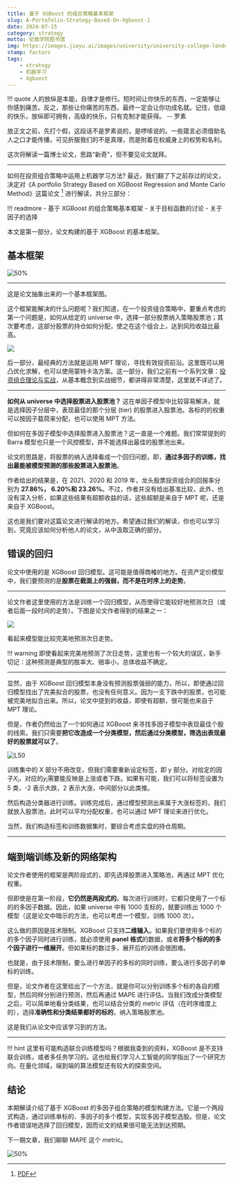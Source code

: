 ```yaml
---
title: 基于 XGBoost 的组合策略基本框架
slug: A-Portofolio-Strategy-Based-On-Xgboost-1
date: 2024-07-15
category: strategy
motto: 伦敦学院图书馆
img: https://images.jieyu.ai/images/university/university-college-london-library.jpg
stamp: factors
tags: 
    - strategy
    - 机器学习
    - Xgboost
---
```


!!! quote
    人的放纵是本能，自律才是修行。短时间让你快乐的东西，一定能够让你感到痛苦。反之，那些让你痛苦的东西，最终一定会让你功成名就。记住，低级的快乐，放纵即可拥有，高级的快乐，只有克制才能获得。 -- 罗素

放正文之前，先打个假，这段话不是罗素说的，是啰嗦说的。一些箴言必须借助名人之口才能传播，可见折服我们的不是真理，而是附着在权威身上的权势和名利。

这次将解读一篇博士论文，思路“新奇”，但不要见论文就拜。

---

如何在投资组合策略中运用上机器学习方法? 最近，我们翻了下之前存过的论文，决定对《A portfolio Strategy Based on XGBoost Regression and Monte Carlo Method》这篇论文 [^mingxuan] 进行解读，共分三部分：

!!! readmore
    - 基于 XGBoost 的组合策略基本框架
    - 关于目标函数的讨论
    - 关于因子的选择

本文是第一部分，论文构建的基于 XGBoost 的基本框架。

## 基本框架

![50%](https://images.jieyu.ai/images/2024/07/xgboost-model-framework.jpg)

[^mingxuan]: [PDF](https://www.jieyu.ai/assets/ebooks/A-Portfolio-Strategy-Based-on-XGBoost-Regression-and-Monte-Carlo-Method.pdf) 


---

这是论文抽象出来的一个基本框架图。

这个框架能解决的什么问题呢？我们知道，在一个投资组合策略中，要重点考虑的第一个问题是，如何从给定的 universe 中，选择一部分股票纳入策略股票池；其次要考虑，这部分股票的持仓如何分配，使之在这个组合上，达到风险收益比最高。

![](https://images.jieyu.ai/images/2023/10/portfolio-optimisation.png)

后一部分，最经典的方法就是运用 MPT 理论，寻找有效投资前沿。这里既可以用凸优化求解，也可以使用蒙特卡洛方案。这一部分，我们之前有一个系列文章：[投资组合理论与实战](http://www.jieyu.ai/articles/investment/%E7%AD%96%E7%95%A5%E7%A0%94%E7%A9%B6/mpt-1/)，从基本概念到实战细节，都讲得非常清楚，这里就不详述了。

---


**如何从 universe 中选择股票进入股票池？** 这在单因子模型中比较容易解决，就是选择因子分层中，表现最佳的那个分层 (tier) 的股票进入股票池。各标的的权重可以按因子载荷来分配，也可以使用 MPT 方法。

但如何在多因子模型中选择股票进入股票池？这一直是一个难题。我们常常提到的 Barra 模型也只是一个风控模型，并不能选择出最佳的股票池出来。

论文的思路是，将股票的纳入选择看成一个回归问题，即，**通过多因子的训练，找出最能被模型预测的那些股票进入股票池**。

作者给出的结果是，在 2021、2020 和 2019 年，龙头股票投资组合的回报率分别为 **27.86%， 6.20%和 23.26%**。不过，作者并没有给出基准比较，此外，也没有深入分析，如果这些结果有超额收益的话，这些超额是来自于 MPT 呢，还是来自于 XGBoost。

这也是我们要对这篇论文进行解读的地方。希望通过我们的解读，你也可以学习到，究竟应该如何分析他人的论文，从中汲取正确的部分。

## 错误的回归

论文中使用的是 XGBoost 回归模型。这可能是值得商榷的地方。在资产定价模型中，我们要预测的是**股票在截面上的强弱，而不是在时序上的走势**。

---

论文作者这里使用的方法是训练一个回归模型，从而使得它能较好地预测次日（或者后面一段时间的走势）。下图是论文作者得到的结果之一：

![](https://images.jieyu.ai/images/2024/07/xgboost-prediction-result.jpg)

看起来模型能比较完美地预测次日走势。

!!! warning
    即使看起来完美地预测了次日走势，这里也有一个较大的误区，新手切记：这种预测是典型的胜率大、赔率小，总体收益不确定。


---

显然，由于 XGBoost 回归模型本身没有预测股票强弱的能力，所以，即使通过回归模型找出了完美拟合的股票，也没有任何意义。因为一支下跌中的股票，也可能被完美地拟合出来。所以，论文中提到的收益，即使有超额，很可能也来自于 MPT 理论。

但是，作者仍然给出了一个如何通过 XGBoost 来寻找多因子模型中表现最佳个股的线索。我们只需要**把它改造成一个分类模型，然后通过分类模型，筛选出表现最好的股票就可以了**。

![L50](https://images.jieyu.ai/images/2024/07/classification_xgboost.png)

训练集中的 X 部分不用改变，但我们需要重新设定标签，即 y 部分。对给定的因子$X_i$，对应的$y_i$需要能反映是上涨或者下跌。如果有可能，我们可以将标签设置为 5 类，-2 表示大跌，2 表示大涨，中间部分以此类推。



然后构造分类器进行训练。训练完成后，通过模型预测出来属于大涨标签的，我们就放入股票池，此时可以平均分配权重，也可以通过 MPT 理论来进行优化。

当然，我们构造标签和训练数据集时，要综合考虑实盘的持仓周期。

---

## 端到端训练及新的网络架构

论文作者使用的框架是两阶段式的，即先选择股票进入策略池，再通过 MPT 优化权重。

但即使是在第一阶段，**它仍然是两段式的**。每次进行训练时，它都只使用了一个标的的多因子数据。因此，如果 universe 中有 1000 支标的，就要训练出 1000 个模型（这是论文中暗示的方法，也可以考虑一个模型，训练 1000 次）。

这么做的原因是技术限制。XGBoost 只支持**二维输入**。如果我们要使用多个标的的多个因子同时进行训练，就必须使用 **panel 格式**的数据，或者**将多个标的的多个因子进行一维展开**。但如果标的数过多，展开后的训练会很困难。

也就是，由于技术限制，要么进行单因子的多标的同时训练，要么进行多因子的单标的训练。

但是，论文作者在这里给出了一个方法，就是你可以分别训练多个标的各自的模型，然后同样分别进行预测，然后再通过 MAPE 进行评估。当我们改成分类模型之后，可以简单地看分类结果，也可以结合分类的 metric 评估（在时序维度上的），选择**准确性和分类结果都好的标的**，纳入策略股票池。


这是我们从论文中应该学习到的方法。

---


!!! hint
    这里有可能构造联合训练模型吗？根据我查到的资料，XGBoost 是不支持联合训练，或者多任务学习的。这也给我们学习人工智能的同学指出了一个研究方向。在量化领域，端到端的算法模型还有较大的探索空间。

## 结论

本期解读介绍了基于 XGBoost 的多因子组合策略的模型构建方法。它是一个两段式构造，通过训练单标的、多因子的多个模型，实现多因子模型选股。但是，论文作者错误地选择了回归模型，因而论文的结果很可能无法到达预期。

下一期文章，我们聊聊 MAPE 这个 metric。

![50%](https://images.jieyu.ai/images/hot/mybook/mouse-cursion.png)
